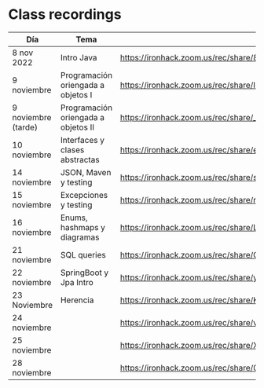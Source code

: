 # Class recordings

| Día                 | Tema                                 | Enlace                                                       |
| ------------------- | ------------------------------------ | ------------------------------------------------------------ |
| 8 nov 2022          | Intro Java                           | https://ironhack.zoom.us/rec/share/88yapbcvAjz6JX1wB3M5Ux0TqwCc3qpL5vZYNOYKk67N6DA-PBYuBysRfa1szvU.frzFHd8KjFwT-hJt |
| 9 noviembre         | Programación oriengada a objetos  I  | https://ironhack.zoom.us/rec/share/IXTC2CLXKIzA98QPLmr-PpeNruh91jZK18o4NERyLYDCHGKgreJa8uN-zisqo13a.Z3xZtqhAovQija6t |
| 9 noviembre (tarde) | Programación oriengada a objetos  II | https://ironhack.zoom.us/rec/share/_sWxDVCs3uQmj6teBwzHQOpwJ1zwj9Uk9BP8E5LiRnbmVjcNPaA9L4kEgVopOvmq.wv3ZDNsa3MJZOjkl |
| 10 noviembre        | Interfaces y clases abstractas       | https://ironhack.zoom.us/rec/share/egqTIDxes2Ec_fgIMdPFK2jwQsaX_bwWPnd6ivi4UFqCCZK-LUPs6REv059l9kN6.2thHm2wTtnwUk2_M |
| 14 noviembre        | JSON, Maven y testing                | https://ironhack.zoom.us/rec/share/syjfOfjzqJzJ2EZM5M5Em9WzFO2mLspQxP8t1krt3T7Jxu8jG-P_a7cn4r1vku_2.W_XdDGIHFD6djQz3 |
| 15 noviembre        | Excepciones y testing                | https://ironhack.zoom.us/rec/share/nDedw0agLrjMr80hmscnSZlU4zGOAhFhP_exrMlZU2ttzF8-EX4wqjwCJ8FP4QAb.KDTx9l6OsMBEMh6T |
| 16 noviembre        | Enums, hashmaps y diagramas          | https://ironhack.zoom.us/rec/share/LpOrsWIvaSuYD4hxzjLkLfSrdG3h-wMtr7gVy7ipmhw7lRiejwU2HZZioldjvMWg.7HPFy1Dlaln350hF |
| 21 noviembre        | SQL queries                          | https://ironhack.zoom.us/rec/share/CFDJnz3dPwENzcuZVVTmBPygRpu8ckLR3_jZ_Mz2P-RxbiSJcLVpBNSVvXWYVXp2.8obpu1BdeijCZpd7 |
| 22 noviembre        | SpringBoot y Jpa Intro               | https://ironhack.zoom.us/rec/share/yOJ91si9fZ3FWP_2CuVzxao0RiVS46PmIQsyAYSHhet8TfFwD4o1t2EPtcm9ZfGW.qWDmj628MKk3t33R |
| 23 Noviembre        | Herencia                             | https://ironhack.zoom.us/rec/share/K0qylVjbkogHmw3PzBy5cdXObvBFWBT252ktMhS1eDQHBbJiMhR_W63vDME7JpY.bLMTrpSL5MS2GpY0 |
| 24 noviembre        |                                      | https://ironhack.zoom.us/rec/share/vIDN8ieDlGzh19VA9u6bquLYrA-8_fLKqCPdKbe0Yqk-pn5oHKaa5qozXMWrKMiD.IPbQxZe17dKGSPXx |
| 25 noviembre        |                                      | https://ironhack.zoom.us/rec/share/XxWOrMwHYDvTWwEKk3nUUWbLuWcuT5nWy47IktMRauTVYuaBifs5hvL4hX09f2a5.y7pGa2aGoJQB2svO |
| 28 noviembre        |                                      | https://ironhack.zoom.us/rec/share/0emQTxqVcPoOsup-nJPBBGKo0TAbOp_-WUz4RGxAwn8QicHWSNATcCT_qQDIjXsV.2ySdpWjc4HKA9Can |

